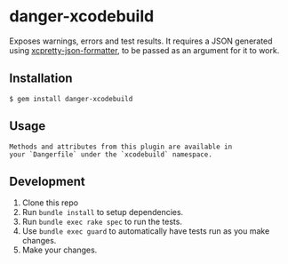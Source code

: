 # danger-xcodebuild

Exposes warnings, errors and test results. It requires a JSON generated using [xcpretty-json-formatter](https://github.com/marcelofabri/xcpretty-json-formatter), to be passed as an argument for it to work.

## Installation

    $ gem install danger-xcodebuild

## Usage

    Methods and attributes from this plugin are available in
    your `Dangerfile` under the `xcodebuild` namespace.

## Development

1. Clone this repo
2. Run `bundle install` to setup dependencies.
3. Run `bundle exec rake spec` to run the tests.
4. Use `bundle exec guard` to automatically have tests run as you make changes.
5. Make your changes.
